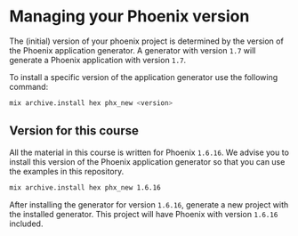 # Managing your Phoenix version

The (initial) version of your phoenix project is determined by the version of the Phoenix application generator. A generator with version `1.7` will generate a Phoenix application with version `1.7`.

To install a specific version of the application generator use the following command:

```bash
mix archive.install hex phx_new <version>
```

## Version for this course

All the material in this course is written for Phoenix `1.6.16`. We advise you to install this version of the Phoenix application generator so that you can use the examples in this repository.

```bash
mix archive.install hex phx_new 1.6.16
```

After installing the generator for version `1.6.16`, generate a new project with the installed generator. This project will have Phoenix with version `1.6.16` included.
